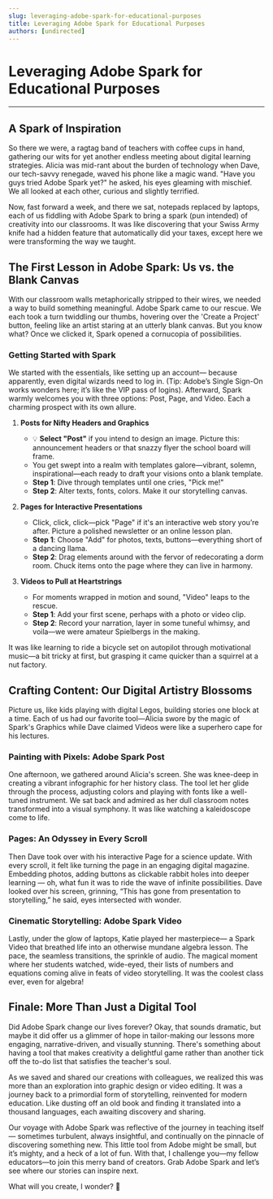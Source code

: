 ```yaml
---
slug: leveraging-adobe-spark-for-educational-purposes
title: Leveraging Adobe Spark for Educational Purposes
authors: [undirected]
---
```



# Leveraging Adobe Spark for Educational Purposes

---

## A Spark of Inspiration

So there we were, a ragtag band of teachers with coffee cups in hand, gathering our wits for yet another endless meeting about digital learning strategies. Alicia was mid-rant about the burden of technology when Dave, our tech-savvy renegade, waved his phone like a magic wand. "Have you guys tried Adobe Spark yet?" he asked, his eyes gleaming with mischief. We all looked at each other, curious and slightly terrified.

Now, fast forward a week, and there we sat, notepads replaced by laptops, each of us fiddling with Adobe Spark to bring a spark (pun intended) of creativity into our classrooms. It was like discovering that your Swiss Army knife had a hidden feature that automatically did your taxes, except here we were transforming the way we taught. 

## The First Lesson in Adobe Spark: Us vs. the Blank Canvas

With our classroom walls metaphorically stripped to their wires, we needed a way to build something meaningful. Adobe Spark came to our rescue. We each took a turn twiddling our thumbs, hovering over the 'Create a Project' button, feeling like an artist staring at an utterly blank canvas. But you know what? Once we clicked it, Spark opened a cornucopia of possibilities.

### Getting Started with Spark 

We started with the essentials, like setting up an account— because apparently, even digital wizards need to log in. (Tip: Adobe’s Single Sign-On works wonders here; it’s like the VIP pass of logins). Afterward, Spark warmly welcomes you with three options: Post, Page, and Video. Each a charming prospect with its own allure.

1. **Posts for Nifty Headers and Graphics**  
   - 💡 **Select "Post"** if you intend to design an image. Picture this: announcement headers or that snazzy flyer the school board will frame.
   - You get swept into a realm with templates galore—vibrant, solemn, inspirational—each ready to draft your visions onto a blank template.
   - **Step 1**: Dive through templates until one cries, "Pick me!"
   - **Step 2**: Alter texts, fonts, colors. Make it our storytelling canvas.

2. **Pages for Interactive Presentations**  
   - Click, click, click—pick "Page" if it's an interactive web story you’re after. Picture a polished newsletter or an online lesson plan.
   - **Step 1**: Choose "Add" for photos, texts, buttons—everything short of a dancing llama.
   - **Step 2**: Drag elements around with the fervor of redecorating a dorm room. Chuck items onto the page where they can live in harmony.

3. **Videos to Pull at Heartstrings**  
   - For moments wrapped in motion and sound, "Video" leaps to the rescue. 
   - **Step 1**: Add your first scene, perhaps with a photo or video clip.
   - **Step 2**: Record your narration, layer in some tuneful whimsy, and voila—we were amateur Spielbergs in the making.

It was like learning to ride a bicycle set on autopilot through motivational music—a bit tricky at first, but grasping it came quicker than a squirrel at a nut factory.

## Crafting Content: Our Digital Artistry Blossoms

Picture us, like kids playing with digital Legos, building stories one block at a time. Each of us had our favorite tool—Alicia swore by the magic of Spark's Graphics while Dave claimed Videos were like a superhero cape for his lectures.

### Painting with Pixels: Adobe Spark Post

One afternoon, we gathered around Alicia's screen. She was knee-deep in creating a vibrant infographic for her history class. The tool let her glide through the process, adjusting colors and playing with fonts like a well-tuned instrument. We sat back and admired as her dull classroom notes transformed into a visual symphony. It was like watching a kaleidoscope come to life.

### Pages: An Odyssey in Every Scroll

Then Dave took over with his interactive Page for a science update. With every scroll, it felt like turning the page in an engaging digital magazine. Embedding photos, adding buttons as clickable rabbit holes into deeper learning — oh, what fun it was to ride the wave of infinite possibilities. Dave looked over his screen, grinning, “This has gone from presentation to storytelling,” he said, eyes intersected with wonder. 

### Cinematic Storytelling: Adobe Spark Video

Lastly, under the glow of laptops, Katie played her masterpiece— a Spark Video that breathed life into an otherwise mundane algebra lesson. The pace, the seamless transitions, the sprinkle of audio. The magical moment where her students watched, wide-eyed, their lists of numbers and equations coming alive in feats of video storytelling. It was the coolest class ever, even for algebra!

## Finale: More Than Just a Digital Tool

Did Adobe Spark change our lives forever? Okay, that sounds dramatic, but maybe it did offer us a glimmer of hope in tailor-making our lessons more engaging, narrative-driven, and visually stunning. There's something about having a tool that makes creativity a delightful game rather than another tick off the to-do list that satisfies the teacher's soul.

As we saved and shared our creations with colleagues, we realized this was more than an exploration into graphic design or video editing. It was a journey back to a primordial form of storytelling, reinvented for modern education. Like dusting off an old book and finding it translated into a thousand languages, each awaiting discovery and sharing. 

Our voyage with Adobe Spark was reflective of the journey in teaching itself — sometimes turbulent, always insightful, and continually on the pinnacle of discovering something new. This little tool from Adobe might be small, but it’s mighty, and a heck of a lot of fun. With that, I challenge you—my fellow educators—to join this merry band of creators. Grab Adobe Spark and let’s see where our stories can inspire next.

What will you create, I wonder? 🌟
